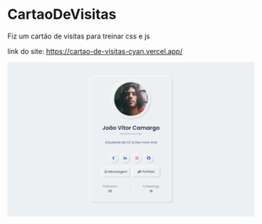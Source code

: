 # CartaoDeVisitas
Fiz um cartão de visitas para treinar css e js

link do site: https://cartao-de-visitas-cyan.vercel.app/

![Employee data](./background.png)
